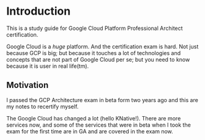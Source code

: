 # Introduction

This is a study guide for Google Cloud Platform Professional Architect certification.

Google Cloud is a *huge* platform. And the certification exam is hard. Not just because GCP is big; but because it touches a lot of technologies and concepts that are not part of Google Cloud per se; but you need to know because it is user in real life(tm).

## Motivation
I passed the GCP Architecture exam in beta form two years ago and this are my notes to recertify myself.

The Google Cloud has changed a lot (hello KNative!). There are more services now, and some of the services that were in beta when I took the exam for the first time are in GA and are covered in the exam now.
